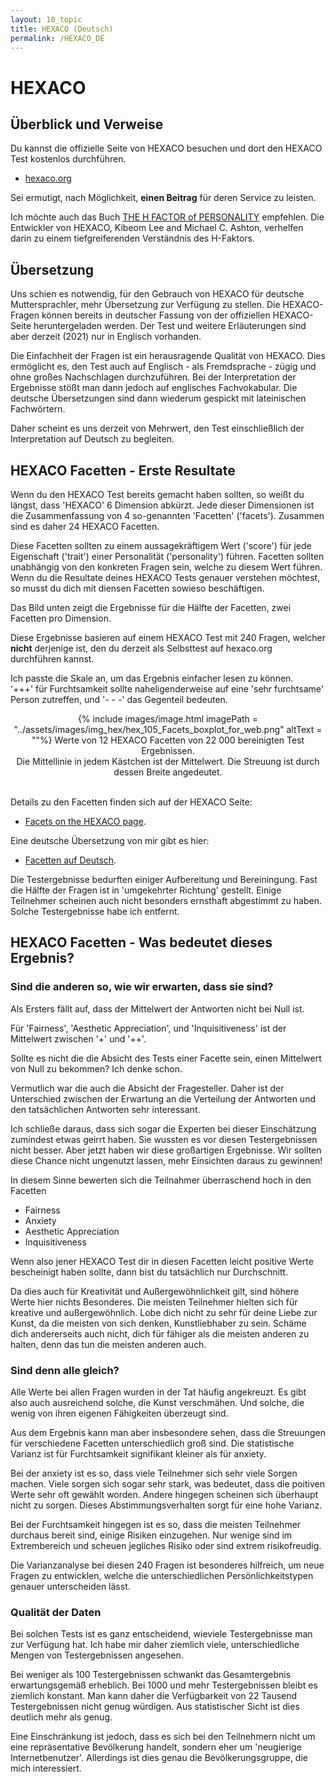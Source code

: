 ```yaml
---
layout: 10_topic
title: HEXACO (Deutsch)
permalink: /HEXACO_DE
---
```


# HEXACO

## Überblick und Verweise

Du kannst die offizielle Seite von HEXACO besuchen und dort den HEXACO Test kostenlos durchführen. 

- [hexaco.org](http://hexaco.org/)

Sei ermutigt, nach Möglichkeit, **einen Beitrag** für deren Service zu leisten.

Ich möchte auch das Buch [THE H FACTOR of PERSONALITY](https://www.amazon.com/-/de/dp/1554588340/ref=sr_1_1?__mk_de_DE=%C3%85M%C3%85%C5%BD%C3%95%C3%91&dchild=1&keywords=the+h+factor&qid=1616861450&sr=8-1) empfehlen. Die Entwickler von HEXACO, Kibeom Lee and Michael C. Ashton, verhelfen darin zu einem tiefgreiferenden Verständnis des H-Faktors. 

## Übersetzung

Uns schien es notwendig, für den Gebrauch von HEXACO für deutsche Muttersprachler, mehr Übersetzung zur Verfügung zu stellen. Die HEXACO-Fragen können bereits in deutscher Fassung von der offiziellen HEXACO-Seite heruntergeladen werden. Der Test und weitere Erläuterungen sind aber derzeit (2021) nur in Englisch vorhanden.

Die Einfachheit der Fragen ist ein herausragende Qualität von HEXACO. Dies ermöglicht es, den Test auch auf Englisch - als Fremdsprache - zügig und ohne großes Nachschlagen durchzuführen. Bei der Interpretation der Ergebnisse stößt man dann jedoch auf englisches Fachvokabular. Die deutsche Übersetzungen sind dann wiederum gespickt mit lateinischen Fachwörtern.

Daher scheint es uns derzeit von Mehrwert, den Test einschließlich der Interpretation auf Deutsch zu begleiten.

## HEXACO Facetten - Erste Resultate

Wenn du den HEXACO Test bereits gemacht haben sollten, so weißt du längst, dass 'HEXACO' 6 Dimension abkürzt. Jede dieser Dimensionen ist die Zusammenfassung von 4 so-genannten 'Facetten' ('facets'). Zusammen sind es daher 24 HEXACO Facetten.

Diese Facetten sollten zu einem aussagekräftigem Wert ('score') für jede Eigenschaft ('trait') einer Personalität ('personality') führen. 
Facetten sollten unabhängig von den konkreten Fragen sein, welche zu diesem Wert führen.
Wenn du die Resultate deines HEXACO Tests genauer verstehen möchtest, so musst du dich mit diensen Facetten sowieso beschäftigen.

Das Bild unten zeigt die Ergebnisse für die Hälfte der Facetten, zwei Facetten pro Dimension.

Diese Ergebnisse basieren auf einem HEXACO Test mit 240 Fragen, welcher **nicht** derjenige ist, den du derzeit als Selbsttest auf hexaco.org durchführen kannst.


Ich passte die Skale an, um das Ergebnis einfacher lesen zu können.<br>
'+++' für Furchtsamkeit sollte naheligenderweise auf eine 'sehr furchtsame' Person zutreffen, und '- - -' das Gegenteil bedeuten.

<center>
{% include images/image.html imagePath = "../assets/images/img_hex/hex_105_Facets_boxplot_for_web.png" altText =  ""%}
Werte von 12 HEXACO Facetten von 22 000 bereinigten Test Ergebnissen. <br>Die Mittellinie in jedem Kästchen ist der Mittelwert. Die Streuung ist durch dessen Breite angedeutet.
</center><br>

Details zu den Facetten finden sich auf der HEXACO Seite:
- [Facets on the HEXACO page](http://hexaco.org/scaledescriptions).

Eine deutsche Übersetzung von mir gibt es hier: 
- [Facetten auf Deutsch](facets_DE).

Die Testergebnisse bedurften einiger Aufbereitung und Bereiningung. Fast die Hälfte der Fragen ist in 'umgekehrter Richtung' gestellt. Einige Teilnehmer scheinen auch nicht besonders ernsthaft abgestimmt zu haben. Solche Testergebnisse habe ich entfernt.


## HEXACO Facetten - Was bedeutet dieses Ergebnis?

### Sind die anderen so, wie wir erwarten, dass sie sind?

Als Ersters fällt auf, dass der Mittelwert der Antworten nicht bei Null ist. 

Für 'Fairness', 'Aesthetic Appreciation', und 'Inquisitiveness' ist der Mittelwert zwischen '+' und '++'.<br>

Sollte es nicht die die Absicht des Tests einer Facette sein, einen Mittelwert von Null zu bekommen?
Ich denke schon.

Vermutlich war die auch die Absicht der Fragesteller. Daher ist der Unterschied zwischen der Erwartung an die Verteilung der Antworten und den tatsächlichen Antworten sehr interessant. 

Ich schließe daraus, dass sich sogar die Experten bei dieser Einschätzung zumindest etwas geirrt haben. 
Sie wussten es vor diesen Testergebnissen nicht besser. Aber jetzt haben wir diese großartigen Ergebnisse. Wir sollten diese Chance nicht ungenutzt lassen,  mehr Einsichten daraus zu gewinnen!

In diesem Sinne bewerten sich die Teilnahmer überraschend hoch in den Facetten
- Fairness
- Anxiety
- Aesthetic Appreciation
- Inquisitiveness

Wenn also jener HEXACO Test dir in diesen Facetten leicht positive Werte bescheinigt haben sollte, dann bist du tatsächlich nur Durchschnitt.

Da dies auch für Kreativität und Außergewöhnlichkeit gilt, sind höhere Werte hier nichts Besonderes. Die meisten Teilnehmer hielten sich für kreative und außergewöhnlich. 
Lobe dich nicht zu sehr für deine Liebe zur Kunst, da die meisten von sich denken, Kunstliebhaber zu sein. 
Schäme dich andererseits auch nicht, dich für fähiger als die meisten anderen zu halten, denn das tun die meisten anderen auch.

### Sind denn alle gleich?

Alle Werte bei allen Fragen wurden in der Tat häufig angekreuzt.
Es gibt also auch ausreichend solche, die Kunst verschmähen. Und solche, die wenig von ihren eigenen Fähigkeiten überzeugt sind.

Aus dem Ergebnis kann man aber insbesondere sehen, dass die Streuungen für verschiedene Facetten unterschiedlich groß sind.
Die statistische Varianz ist für Furchtsamkeit signifikant kleiner als für anxiety.

Bei der anxiety ist es so, dass viele Teilnehmer sich sehr viele Sorgen machen. Viele sorgen sich sogar sehr stark, was bedeutet, dass die poitiven Werte sehr oft gewählt worden. Andere hingegen scheinen sich überhaupt nicht zu sorgen. Dieses Abstimmungsverhalten sorgt für eine hohe Varianz.

Bei der Furchtsamkeit hingegen ist es so, dass die meisten Teilnehmer durchaus bereit sind, einige Risiken einzugehen. Nur wenige sind im Extrembereich und scheuen jegliches Risiko oder sind extrem risikofreudig. 

Die Varianzanalyse bei diesen 240 Fragen ist besonderes hilfreich, um neue Fragen zu entwicklen, welche die unterschiedlichen Persönlichkeitstypen genauer unterscheiden lässt.


### Qualität der Daten


Bei solchen Tests ist es ganz entscheidend, wieviele Testergebnisse man zur Verfügung hat. Ich habe mir daher ziemlich viele, unterschiedliche Mengen von Testergebnissen angesehen.

Bei weniger als 100 Testergebnissen schwankt das Gesamtergebnis erwartungsgemäß erheblich.
Bei 1000 und mehr Testergebnissen bleibt es ziemlich konstant.
Man kann daher die Verfügbarkeit von 22 Tausend Testergebnissen nicht genug würdigen. Aus statistischer Sicht ist dies deutlich mehr als genug.

Eine Einschränkung ist jedoch, dass es sich bei den Teilnehmern nicht um eine repräsentative Bevölkerung handelt, sondern eher um 'neugierige Internetbenutzer'.
Allerdings ist dies genau die Bevölkerungsgruppe, die mich interessiert.
































